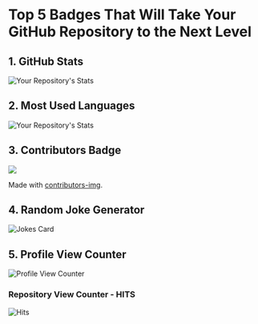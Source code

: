 # Top 5 Badges That Will Take Your GitHub Repository to the Next Level

## 1. GitHub Stats

![Your Repository's Stats](https://github-readme-stats.vercel.app/api?username=diegogallegof&show_icons=true)

## 2. Most Used Languages

![Your Repository's Stats](https://github-readme-stats.vercel.app/api/top-langs/?username=diegogallegof&theme=blue-green)

## 3. Contributors Badge

<!-- Copy-paste in your Readme.md file -->

<a href = "https://github.com/Tanu-N-Prabhu/Python/graphs/contributors">
  <img src = "https://contrib.rocks/image?repo = diegogallegof/Python_W3Schools"/>
</a>

Made with [contributors-img](https://contrib.rocks).

## 4. Random Joke Generator

![Jokes Card](https://readme-jokes.vercel.app/api)

## 5. Profile View Counter

![Profile View Counter](https://komarev.com/ghpvc/?username=diegogallegof)

### Repository View Counter - HITS

![Hits](https://hitcounter.pythonanywhere.com/count/tag.svg?url=https://github.com/diegogallegof/Python_W3Schools)